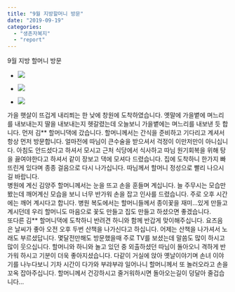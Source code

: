 ```yaml
---
title: "9월 지방할머니 방문"
date: "2019-09-19"
categories: 
  - "생존자복지"
  - "report"
---
```


9월 지방 할머니 방문

- ![](http://womenandwar.net/kr/wp-content/uploads/2019/09/0919-김경애할머니수정1-768x1024.jpg)
    
- ![](http://womenandwar.net/kr/wp-content/uploads/2019/09/0919-김양주할머니1수정-1024x576.jpg)
    
- ![](http://womenandwar.net/kr/wp-content/uploads/2019/09/0919-김양주할머니2수정-1024x576.jpg)
    

가을 햇살이 뜨겁게 내리쬐는 한 낮에 창원에 도착하였습니다. 옛말에 가을볕에 며느리를 내보내는지 딸을 내보내는지 헷갈렸는데 오늘보니 가을볕에는 며느리를 내보낸 듯 합니다. 먼저 김\*\* 할머니댁에 갔습니다. 할머니께서는 간식을 준비하고 기다리고 계셔서 항상 먼저 방문합니다. 얼마전에 따님이 큰수술을 받으셔서 걱정이 이만저만이 아니십니다. 아침도 안드셨다고 하셔서 모시고 근처 식당에서 식사하고 따님 원기회복을 위해 탕을 끓여야한다고 하셔서 같이 장보고 댁에 모셔다 드렸습니다. 집에 도착하니 한가지 빠뜨린게 있다며 종종 걸음으로 다시 나가십니다. 따님께서 할머니 정성으로 빨리 나으시길 바랍니다.  
병원에 계신 김양주 할머니께서는 눈을 뜨고 손을 훈들며 계십니다. 늘 주무시는 모습만 봤는데 깨어계신 모습을 보니 너무 반가워 손을 잡고 인사를 드렸습니다. 주로 오후 시간에는 깨어 계시다고 합니다. 병원 복도에서는 할머니들께서 종이꽃을 재미...있게 만들고 계시던데 우리 할머니도 마음으로 꽃도 만들고 집도 만들고 하셨으면 좋겠습니다.  
또다른 김\*\* 할머니댁에 도착하니 반려견 하니와 함께 반갑게 맞이해주십니다. 요즈음은 날씨가 좋아 오전 오후 두번 산책을 나가신다고 하십니다. 어제는 산책을 나가셔서 노래도 부르셨답니다. 몇달전만해도 방문했을때 주로 TV를 보셨는데 말씀도 많이 하시고 많이 웃으십니다. 할머니와 하니와 놀고 있던 중 외출하셨던 따님이 돌아오니 격하게 반가워 하시고 기분이 더욱 좋아지셨습니다. 다같이 거실에 앉아 옛날이야기며 손녀 이야기를 나누다보니 기차 시간이 다가와 부랴부랴 일어나니 할머니께서 또 놀러오라고 손을 꼬옥 잡아주십니다. 할머니께서 건강하시고 줄거워하시면 돌아오는길이 덩달아 줄겁습니다...
